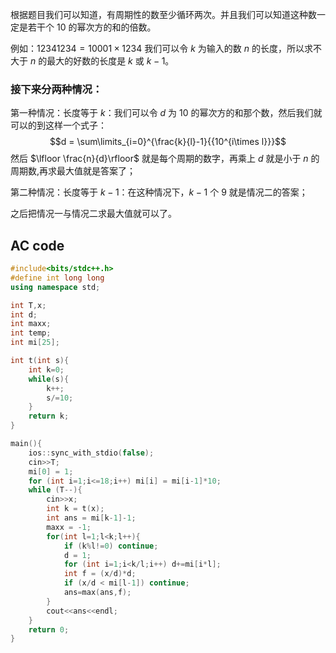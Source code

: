 根据题目我们可以知道，有周期性的数至少循环两次。并且我们可以知道这种数一定是若干个 $10$ 的幂次方的和的倍数。

例如：$12341234 = 10001\times1234$
我们可以令 $k$ 为输入的数 $n$ 的长度，所以求不大于 $n$ 的最大的好数的长度是 $k$ 或 $k-1$。

### 接下来分两种情况：

第一种情况：长度等于 $k$：我们可以令 $d$ 为 $10$ 的幂次方的和那个数，然后我们就可以的到这样一个式子：
$$d = \sum\limits_{i=0}^{\frac{k}{l}-1}{{10^{i\times l}}}$$
   然后 $\lfloor \frac{n}{d}\rfloor$ 就是每个周期的数字，再乘上 $d$ 就是小于 $n$ 的周期数,再求最大值就是答案了；

第二种情况：长度等于 $k-1$：在这种情况下，$k-1$ 个 $9$ 就是情况二的答案；

之后把情况一与情况二求最大值就可以了。

## AC code

```cpp
#include<bits/stdc++.h>
#define int long long
using namespace std;

int T,x;
int d;
int maxx;
int temp;
int mi[25];

int t(int s){
	int k=0;
	while(s){
		k++;
		s/=10;
	}
	return k;
}

main(){
	ios::sync_with_stdio(false);
	cin>>T;
	mi[0] = 1;
	for (int i=1;i<=18;i++) mi[i] = mi[i-1]*10;
	while (T--){
		cin>>x;
		int k = t(x);
		int ans = mi[k-1]-1;
		maxx = -1;
		for(int l=1;l<k;l++){
			if (k%l!=0) continue;
			d = 1;
			for (int i=1;i<k/l;i++) d+=mi[i*l];
			int f = (x/d)*d;
			if (x/d < mi[l-1]) continue;
			ans=max(ans,f);
		}
		cout<<ans<<endl;
	}
	return 0;
}

```
